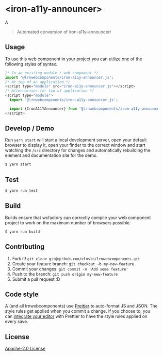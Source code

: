 # &lt;iron-a11y-announcer&gt;

A
> Automated conversion of iron-a11y-announcer/

## Usage
To use this web component in your project you can utilize one of the following styles of syntax.

```js
/* In an existing module / web component */
import '@lrnwebcomponents/iron-a11y-announcer.js';
/* At top of an application */
<script type="module" src="iron-a11y-announcer.js"></script>
/* Alternatives for top of application */
<script type="module">
  import '@lrnwebcomponents/iron-a11y-announcer.js';

  import {IronA11YAnnouncer} from '@lrnwebcomponents/iron-a11y-announcer';
</script>
```

## Develop / Demo
Run `yarn start` will start a local development server, open your default browser to display it, open your finder to the correct window and start watching the `/src` directory for changes and automatically rebuilding the element and documentation site for the demo.
```bash
$ yarn start
```

## Test

```bash
$ yarn run test
```

## Build
Builds ensure that wcfactory can correctly compile your web component project to
work on the maximum number of browsers possible.
```bash
$ yarn run build
```

## Contributing

1. Fork it! `git clone git@github.com/elmsln/lrnwebcomponents.git`
2. Create your feature branch: `git checkout -b my-new-feature`
3. Commit your changes: `git commit -m 'Add some feature'`
4. Push to the branch: `git push origin my-new-feature`
5. Submit a pull request :D

## Code style

A (and all lrnwebcomponents) use [Prettier][prettier] to auto-format JS and JSON.  The style rules get applied when you commit a change.  If you choose to, you can [integrate your editor][prettier-ed] with Prettier to have the style rules applied on every save.

[prettier]: https://github.com/prettier/prettier/
[prettier-ed]: https://github.com/prettier/prettier/#editor-integration
[polyserve]: https://github.com/Polymer/polyserve
[web-component-tester]: https://github.com/Polymer/web-component-tester

## License
[Apache-2.0 License](http://opensource.org/licenses/Apache-2.0)